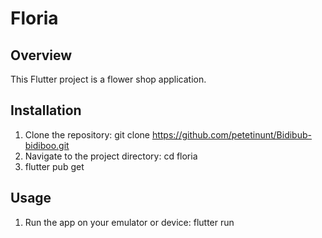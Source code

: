 # Floria

## Overview
This Flutter project is a flower shop application.

## Installation
1. Clone the repository:
   git clone https://github.com/petetinunt/Bidibub-bidiboo.git
2. Navigate to the project directory:
   cd floria
3. flutter pub get

## Usage
1. Run the app on your emulator or device:
   flutter run
